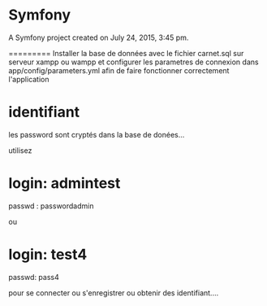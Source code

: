 Symfony
=======

A Symfony project created on July 24, 2015, 3:45 pm.

=========
Installer la base de données avec le fichier carnet.sql sur serveur xampp ou wampp et configurer les parametres de connexion dans app/config/parameters.yml afin de faire fonctionner correctement l'application


identifiant 
===
les password sont cryptés dans la base de donées...

utilisez

login: admintest
======
passwd : passwordadmin

ou

login: test4
========
passwd: pass4

pour se connecter ou s'enregistrer ou obtenir des identifiant....





